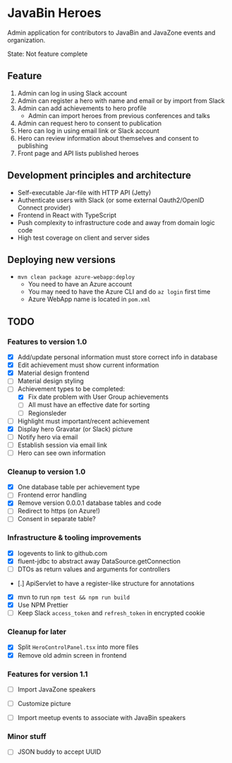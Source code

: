 # JavaBin Heroes

Admin application for contributors to JavaBin and JavaZone events
and organization.

State: Not feature complete

## Feature

1. Admin can log in using Slack account
2. Admin can register a hero with name and email or by import from Slack
3. Admin can add achievements to hero profile
   * Admin can import heroes from previous conferences and talks
4. Admin can request hero to consent to publication
5. Hero can log in using email link or Slack account
6. Hero can review information about themselves and consent to publishing
7. Front page and API lists published heroes

## Development principles and architecture

* Self-executable Jar-file with HTTP API (Jetty)
* Authenticate users with Slack (or some external Oauth2/OpenID Connect provider)
* Frontend in React with TypeScript
* Push complexity to infrastructure code and away from domain logic code
* High test coverage on client and server sides

## Deploying new versions

* `mvn clean package azure-webapp:deploy`
  * You need to have an Azure account
  * You may need to have the Azure CLI and do `az login` first time
  * Azure WebApp name is located in `pom.xml`

## TODO

### Features to version 1.0

* [x] Add/update personal information must store correct info in database
* [x] Edit achievement must show current information
* [x] Material design frontend
* [ ] Material design styling
* [ ] Achievement types to be completed:
  * [x] Fix date problem with User Group achievements
  * [ ] All must have an effective date for sorting
  * [ ] Regionsleder
* [ ] Highlight must important/recent achievement
* [x] Display hero Gravatar (or Slack) picture
* [ ] Notify hero via email
* [ ] Establish session via email link
* [ ] Hero can see own information

### Cleanup to version 1.0

* [x] One database table per achievement type
* [ ] Frontend error handling
* [x] Remove version 0.0.0.1 database tables and code
* [ ] Redirect to https (on Azure!)
* [ ] Consent in separate table?

### Infrastructure & tooling improvements

* [x] logevents to link to github.com
* [x] fluent-jdbc to abstract away DataSource.getConnection
* [ ] DTOs as return values and arguments for controllers
* [.] ApiServlet to have a register-like structure for annotations
* [x] mvn to run `npm test && npm run build`
* [x] Use NPM Prettier
* [ ] Keep Slack `access_token` and `refresh_token` in encrypted cookie

### Cleanup for later

* [x] Split `HeroControlPanel.tsx` into more files
* [x] Remove old admin screen in frontend

### Features for version 1.1

* [ ] Import JavaZone speakers
* [ ] Customize picture
* [ ] Import meetup events to associate with JavaBin speakers


### Minor stuff

* [ ] JSON buddy to accept UUID
